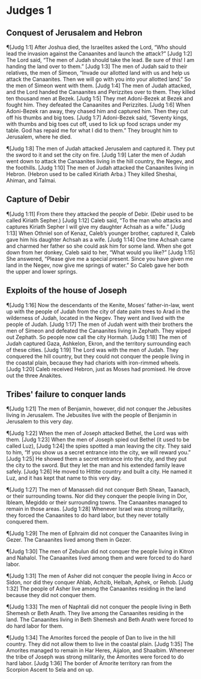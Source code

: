 # Judges 1

## Conquest of Jerusalem and Hebron
¶[Judg 1:1] After Joshua died, the Israelites asked the Lord, “Who should lead the invasion against the Canaanites and launch the attack?”
[Judg 1:2] The Lord said, “The men of Judah should take the lead. Be sure of this! I am handing the land over to them.”
[Judg 1:3] The men of Judah said to their relatives, the men of Simeon, “Invade our allotted land with us and help us attack the Canaanites. Then we will go with you into your allotted land.” So the men of Simeon went with them.
[Judg 1:4] The men of Judah attacked, and the Lord handed the Canaanites and Perizzites over to them. They killed ten thousand men at Bezek.
[Judg 1:5] They met Adoni-Bezek at Bezek and fought him. They defeated the Canaanites and Perizzites.
[Judg 1:6] When Adoni-Bezek ran away, they chased him and captured him. Then they cut off his thumbs and big toes.
[Judg 1:7] Adoni-Bezek said, “Seventy kings, with thumbs and big toes cut off, used to lick up food scraps under my table. God has repaid me for what I did to them.” They brought him to Jerusalem, where he died.

¶[Judg 1:8] The men of Judah attacked Jerusalem and captured it. They put the sword to it and set the city on fire.
[Judg 1:9] Later the men of Judah went down to attack the Canaanites living in the hill country, the Negev, and the foothills.
[Judg 1:10] The men of Judah attacked the Canaanites living in Hebron. (Hebron used to be called Kiriath Arba.) They killed Sheshai, Ahiman, and Talmai.

## Capture of Debir
¶[Judg 1:11] From there they attacked the people of Debir. (Debir used to be called Kiriath Sepher.)
[Judg 1:12] Caleb said, “To the man who attacks and captures Kiriath Sepher I will give my daughter Achsah as a wife.”
[Judg 1:13] When Othniel son of Kenaz, Caleb’s younger brother, captured it, Caleb gave him his daughter Achsah as a wife.
[Judg 1:14] One time Achsah came and charmed her father so she could ask him for some land. When she got down from her donkey, Caleb said to her, “What would you like?”
[Judg 1:15] She answered, “Please give me a special present. Since you have given me land in the Negev, now give me springs of water.” So Caleb gave her both the upper and lower springs.

## Exploits of the house of Joseph
¶[Judg 1:16] Now the descendants of the Kenite, Moses’ father-in-law, went up with the people of Judah from the city of date palm trees to Arad in the wilderness of Judah, located in the Negev. They went and lived with the people of Judah.
[Judg 1:17] The men of Judah went with their brothers the men of Simeon and defeated the Canaanites living in Zephath. They wiped out Zephath. So people now call the city Hormah.
[Judg 1:18] The men of Judah captured Gaza, Ashkelon, Ekron, and the territory surrounding each of these cities.
[Judg 1:19] The Lord was with the men of Judah. They conquered the hill country, but they could not conquer the people living in the coastal plain, because they had chariots with iron-rimmed wheels.
[Judg 1:20] Caleb received Hebron, just as Moses had promised. He drove out the three Anakites.

## Tribes' failure to conquer lands
¶[Judg 1:21] The men of Benjamin, however, did not conquer the Jebusites living in Jerusalem. The Jebusites live with the people of Benjamin in Jerusalem to this very day.

¶[Judg 1:22] When the men of Joseph attacked Bethel, the Lord was with them.
[Judg 1:23] When the men of Joseph spied out Bethel (it used to be called Luz),
[Judg 1:24] the spies spotted a man leaving the city. They said to him, “If you show us a secret entrance into the city, we will reward you.”
[Judg 1:25] He showed them a secret entrance into the city, and they put the city to the sword. But they let the man and his extended family leave safely.
[Judg 1:26] He moved to Hittite country and built a city. He named it Luz, and it has kept that name to this very day.

¶[Judg 1:27] The men of Manasseh did not conquer Beth Shean, Taanach, or their surrounding towns. Nor did they conquer the people living in Dor, Ibleam, Megiddo or their surrounding towns. The Canaanites managed to remain in those areas.
[Judg 1:28] Whenever Israel was strong militarily, they forced the Canaanites to do hard labor, but they never totally conquered them.

¶[Judg 1:29] The men of Ephraim did not conquer the Canaanites living in Gezer. The Canaanites lived among them in Gezer.

¶[Judg 1:30] The men of Zebulun did not conquer the people living in Kitron and Nahalol. The Canaanites lived among them and were forced to do hard labor.

¶[Judg 1:31] The men of Asher did not conquer the people living in Acco or Sidon, nor did they conquer Ahlab, Achzib, Helbah, Aphek, or Rehob.
[Judg 1:32] The people of Asher live among the Canaanites residing in the land because they did not conquer them.

¶[Judg 1:33] The men of Naphtali did not conquer the people living in Beth Shemesh or Beth Anath. They live among the Canaanites residing in the land. The Canaanites living in Beth Shemesh and Beth Anath were forced to do hard labor for them.

¶[Judg 1:34] The Amorites forced the people of Dan to live in the hill country. They did not allow them to live in the coastal plain.
[Judg 1:35] The Amorites managed to remain in Har Heres, Aijalon, and Shaalbim. Whenever the tribe of Joseph was strong militarily, the Amorites were forced to do hard labor.
[Judg 1:36] The border of Amorite territory ran from the Scorpion Ascent to Sela and on up.
